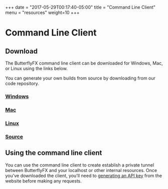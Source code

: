 +++
date = "2017-05-29T00:17:40-05:00"
title = "Command Line Client"
menu = "resources"
weight=10
+++

# Command Line Client

## Download

The ButterflyFX command line client can be downloaded for Windows, Mac, or Linux using the links below.

You can generate your own builds from source by downloading from our code repository. 

<div class="row">
  <div class="col-md-3">
    <div class="promo">
        <a href="https://cdn.butterflyfx.io/downloads/cli/windows/butterflyfx.exe">
            <i class="fa fa-windows"></i>
            <h3>Windows</h3>
        </a>
    </div>
  </div>
  <div class="col-md-3">
    <div class="promo">
        <a href="https://cdn.butterflyfx.io/downloads/cli/mac/butterflyfx">
            <i class="fa fa-apple"></i>
            <h3>Mac</h3>
        </a>
    </div>
  </div>
  <div class="col-md-3">
    <div class="promo">
        <a href="https://cdn.butterflyfx.io/downloads/cli/linux/butterflyfx">
            <i class="fa fa-linux"></i>
            <h3>Linux</h3>
        </a>
    </div>
  </div>
  <div class="col-md-3">
    <div class="promo">
        <a href="https://github.com/butterflyfx" target="new">
            <i class="fa fa-code-fork"></i>
            <h3>Source</h3>
        </a>
    </div>
  </div>
</div>

## Using the command line client

You can use the command line client to create establish a private tunnel between ButterflyFX and your localhost or other internal resources. 
Once you've downloaded the client, you'll need to [generating an API key](https://www.butterflyfx.io/dash/settings/api) from the website before making any requests.

